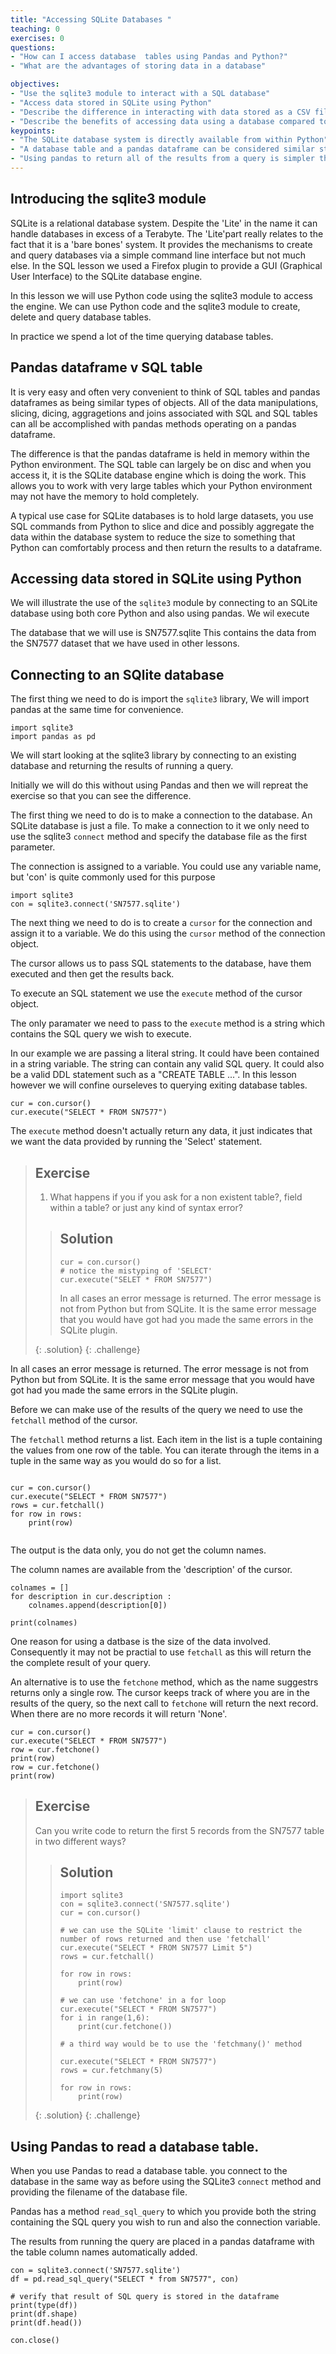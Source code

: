 ```yaml
---
title: "Accessing SQLite Databases "
teaching: 0
exercises: 0
questions:
- "How can I access database  tables using Pandas and Python?"
- "What are the advantages of storing data in a database"

objectives:
- "Use the sqlite3 module to interact with a SQL database"
- "Access data stored in SQLite using Python"
- "Describe the difference in interacting with data stored as a CSV file versus in SQLite"
- "Describe the benefits of accessing data using a database compared to a CSV file"
keypoints:
- "The SQLite database system is directly available from within Python"
- "A database table and a pandas dataframe can be considered similar structures"
- "Using pandas to return all of the results from a query is simpler than using sqlite3 alone  "
---
```


## Introducing the sqlite3 module 

SQLite is a relational database system. Despite the 'Lite' in the name it can handle databases in excess of a Terabyte. The 'Lite'part really relates to the fact that it is a 'bare bones' system. It provides the mechanisms to create and query databases via a simple command line interface but not much else. In the SQL lesson we used a Firefox plugin to provide a GUI (Graphical User Interface) to the SQLite database engine.

In this lesson we will use Python code using the sqlite3 module to access the engine. We can use Python code and the sqlite3 module to create, delete and query database tables.

In practice we spend a lot of the time querying database tables. 

## Pandas dataframe v SQL table

It is very easy and often very convenient to think of SQL tables and pandas dataframes as being similar types of objects. All of the data manipulations, slicing, dicing, aggragetions and joins associated with SQL and SQL tables can all be accomplished with pandas methods operating on a pandas dataframe.

The difference is that the pandas dataframe is held in memory within the Python environment. The SQL table can largely be on disc and when you access it, it is the SQLite database engine which is doing the work. This allows you to work with very large tables which your Python environment may not have the memory to hold completely.  

A typical use case for SQLite databases is to hold large datasets, you use SQL commands from Python to slice and dice and possibly aggregate the data within the database system to reduce the size to something that Python can comfortably process and then return the results to a dataframe.

## Accessing data stored in SQLite using Python

We will illustrate the use of the `sqlite3` module by connecting to an SQLite database using both core Python and also using pandas.
We wil execute

The database that we will use is SN7577.sqlite This contains the data from the SN7577 dataset that we have used in other lessons.

## Connecting to an SQlite database

The first thing we need to do is import the `sqlite3` library, We will import pandas at the same time for convenience.

~~~
import sqlite3
import pandas as pd
~~~


We will start looking at the sqlite3 library by connecting to an existing database and returning the results of running a query.

Initially we will do this without using Pandas and then we will repreat the exercise so that you can see the difference.

The first thing we need to do is to make a connection to the database. An SQLite database is just a file. To make a connection to it we only need to use the sqlite3 `connect` method and specify the database file as the first parameter.

The connection is assigned to a variable. You could use any variable name, but 'con' is quite commonly used for this purpose

~~~
import sqlite3
con = sqlite3.connect('SN7577.sqlite')
~~~

The next thing we need to do is to create a `cursor` for the connection and assign it to a variable. We do this using the `cursor` method of the connection object.

The cursor allows us to pass SQL statements to the database, have them executed and then get the results back.

To execute an SQL statement we use the `execute` method of the cursor object.

The only paramater we need to pass to the `execute` method is a string which contains the SQL query we wish to execute.

In our example we are passing a literal string. It could have been contained in a string variable. The string can contain any valid SQL query. It could also be a valid DDL statement such as a "CREATE TABLE ...". In this lesson however we will confine ourseleves to querying exiting database tables.

~~~
cur = con.cursor()
cur.execute("SELECT * FROM SN7577")
~~~

The `execute` method doesn't actually return any data, it just indicates that we want the data provided by running the 'Select' statement.

> ## Exercise 
> 
> 1. What happens if you if you ask for a non existent table?, field within a table? or just any kind of syntax error?
> 
> > ## Solution
> > 
> > ~~~
> > cur = con.cursor()
> > # notice the mistyping of 'SELECT'
> > cur.execute("SELET * FROM SN7577")
> > ~~~
> >
> > In all cases an error message is returned. The error message is not from Python but from SQLite. It is the same error message that you would have got had you made the same errors in the SQLite plugin.
> >
> {: .solution}
{: .challenge}



In all cases an error message is returned. The error message is not from Python but from SQLite. It is the same error message that you would have got had you made the same errors in the SQLite plugin.

Before we can make use of the results of the query we need to use the `fetchall` method of the cursor. 

The `fetchall` method returns a list. Each item in the list is a tuple containing the values from one row of the table. You can iterate through the items in a tuple in the same way as you would do so for a list.

~~~

cur = con.cursor()
cur.execute("SELECT * FROM SN7577")
rows = cur.fetchall()
for row in rows:
    print(row)
    
~~~

The output is the data only, you do not get the column names.

The column names are available from the 'description' of the cursor.

~~~
colnames = []
for description in cur.description :
    colnames.append(description[0])

print(colnames)

~~~

One reason for using a datbase is the size of the data involved. Consequently it may not be practial to use `fetchall` as this will return the the complete result of your query.

An alternative is to use the `fetchone` method, which as the name suggestrs returns only a single row. The cursor keeps track of where you are in the results of the query, so the next call to `fetchone` will return the next record. When there are no more records it will return 'None'.

~~~
cur = con.cursor()
cur.execute("SELECT * FROM SN7577")
row = cur.fetchone()
print(row)
row = cur.fetchone()
print(row)
~~~

> ## Exercise 
> 
> Can you write code to return the first 5 records from the SN7577 table in two different ways?
> 
> > ## Solution
> > 
> > ~~~
> > import sqlite3
> > con = sqlite3.connect('SN7577.sqlite')
> > cur = con.cursor()
> > 
> > # we can use the SQLite 'limit' clause to restrict the number of rows returned and then use 'fetchall'
> > cur.execute("SELECT * FROM SN7577 Limit 5")
> > rows = cur.fetchall()
> > 
> > for row in rows:
> >     print(row)
> > 
> > # we can use 'fetchone' in a for loop
> > cur.execute("SELECT * FROM SN7577")
> > for i in range(1,6):
> >     print(cur.fetchone())
> > 
> > # a third way would be to use the 'fetchmany()' method
> > 
> > cur.execute("SELECT * FROM SN7577")
> > rows = cur.fetchmany(5)
> > 
> > for row in rows:
> >     print(row)
> > 
> {: .solution}
{: .challenge}

## Using Pandas to read a database table.

When you use Pandas to read a database table. you connect to the database in the same way as before using the SQLite3 `connect` method and providing the filename of the database file.

Pandas has a method `read_sql_query` to which you provide both the string containing the SQL query you wish to run and also the connection variable.

The results from running the query are placed in a pandas dataframe with the table column names automatically added.

~~~
con = sqlite3.connect('SN7577.sqlite')
df = pd.read_sql_query("SELECT * from SN7577", con)

# verify that result of SQL query is stored in the dataframe
print(type(df))
print(df.shape)
print(df.head())

con.close()

~~~

